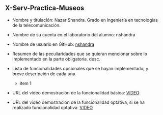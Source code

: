 ## X-Serv-Practica-Museos

- Nombre y titulación:
	Nazar Shandra.
	Grado en ingeniería en  tecnologías de la telecomunicación.

- Nombre de su cuenta en el laboratorio del alumno:
	nshandra

- Nombre de usuario en GitHub:
	[nshandra](https://github.com/nshandra)

- Resumen de las peculiaridades que se quieran mencionar sobre lo implementado en la parte obligatoria.
	desc.

- Lista de funcionalidades opcionales que se hayan implementado, y breve descripción de cada una.
	- item 1

- URL del vídeo demostración de la funcionalidad básica:
	[VIDEO](https://github.com/nshandra)
	
- URL del vídeo demostración de la funcionalidad optativa, si se ha realizado funcionalidad optativa:
	[VIDEO](https://github.com/nshandra)